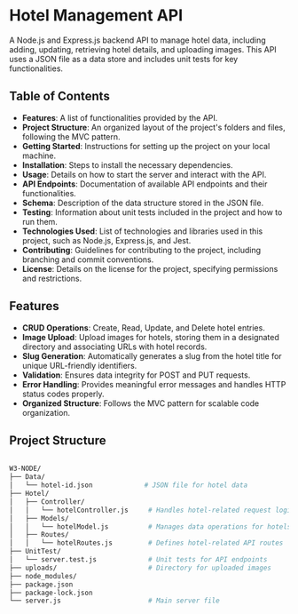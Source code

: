 # Hotel Management API

A Node.js and Express.js backend API to manage hotel data, including adding, updating, retrieving hotel details, and uploading images. This API uses a JSON file as a data store and includes unit tests for key functionalities.

## Table of Contents

- **Features**: A list of functionalities provided by the API.
- **Project Structure**: An organized layout of the project's folders and files, following the MVC pattern.
- **Getting Started**: Instructions for setting up the project on your local machine.
- **Installation**: Steps to install the necessary dependencies.
- **Usage**: Details on how to start the server and interact with the API.
- **API Endpoints**: Documentation of available API endpoints and their functionalities.
- **Schema**: Description of the data structure stored in the JSON file.
- **Testing**: Information about unit tests included in the project and how to run them.
- **Technologies Used**: List of technologies and libraries used in this project, such as Node.js, Express.js, and Jest.
- **Contributing**: Guidelines for contributing to the project, including branching and commit conventions.
- **License**: Details on the license for the project, specifying permissions and restrictions.


## Features
- **CRUD Operations**: Create, Read, Update, and Delete hotel entries.
- **Image Upload**: Upload images for hotels, storing them in a designated directory and associating URLs with hotel records.
- **Slug Generation**: Automatically generates a slug from the hotel title for unique URL-friendly identifiers.
- **Validation**: Ensures data integrity for POST and PUT requests.
- **Error Handling**: Provides meaningful error messages and handles HTTP status codes properly.
- **Organized Structure**: Follows the MVC pattern for scalable code organization.


## Project Structure

```bash

W3-NODE/
├── Data/
│   └── hotel-id.json             # JSON file for hotel data
├── Hotel/
│   ├── Controller/
│   │   └── hotelController.js     # Handles hotel-related request logic
│   ├── Models/
│   │   └── hotelModel.js          # Manages data operations for hotels
│   ├── Routes/
│   │   └── hotelRoutes.js         # Defines hotel-related API routes
├── UnitTest/
│   └── server.test.js             # Unit tests for API endpoints
├── uploads/                       # Directory for uploaded images
├── node_modules/
├── package.json
├── package-lock.json
└── server.js                      # Main server file

